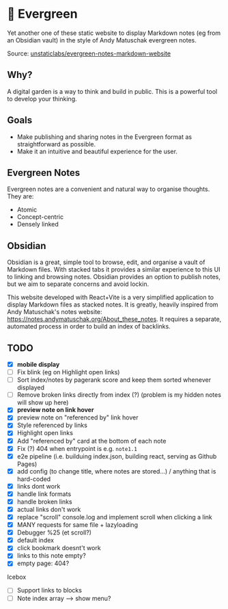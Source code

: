 # 🌲 Evergreen

Yet another one of these static website to display Markdown notes (eg from an Obsidian vault) in the style of Andy Matuschak evergreen notes.

Source: [unstaticlabs/evergreen-notes-markdown-website](https://github.com/unstaticlabs/evergreen-notes-markdown-website)

## Why?

A digital garden is a way to think and build in public. This is a powerful tool to develop your thinking.

## Goals

- Make publishing and sharing notes in the Evergreen format as straightforward as possible.
- Make it an intuitive and beautiful experience for the user.

## Evergreen Notes

Evergreen notes are a convenient and natural way to organise thoughts. They are:

- Atomic
- Concept-centric
- Densely linked

## Obsidian

Obsidian is a great, simple tool to browse, edit, and organise a vault of Markdown files. With stacked tabs it provides a similar experience to this UI to linking and browsing notes. Obsidian provides an option to publish notes, but we aim to separate concerns and avoid lockin.

This website developed with React+Vite is a very simplified application to display Markdown files as stacked notes. It is greatly, heavily inspired from Andy Matuschak's notes website: <https://notes.andymatuschak.org/About_these_notes>. It requires a separate, automated process in order to build an index of backlinks.

## TODO

- [x] **mobile display**
- [ ] Fix blink (eg on Highlight open links)
- [ ] Sort index/notes by pagerank score and keep them sorted whenever displayed
- [ ] Remove broken links directly from index (?) (problem is my hidden notes will show up here)
- [x] **preview note on link hover**
- [x] preview note on "referenced by" link hover
- [x] Style referenced by links
- [x] Highlight open links
- [x] Add "referenced by" card at the bottom of each note
- [x] Fix (?) 404 when entrypoint is e.g. `note1.1`
- [x] e2e pipeline (i.e. builduing index.json, building react, serving as Github Pages)
- [x] add config (to change title, where notes are stored...) / anything that is hard-coded
- [x] links dont work
- [x] handle link formats
- [x] handle broken links
- [x] actual links don't work
- [x] replace "scroll" console.log and implement scroll when clicking a link
- [x] MANY requests for same file + lazyloading
- [x] Debugger %25 (et scroll?)
- [x] default index
- [x] click bookmark doesnt't work
- [x] links to this note empty?
- [x] empty page: 404?

Icebox

- [ ] Support links to blocks
- [ ] Note index array --> show menu?

